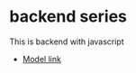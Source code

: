 # backend series

This is backend with javascript

- [Model link](https://app.eraser.io/workspace/NQzTAyjZUdZvzE2ATFHs?origin=share)